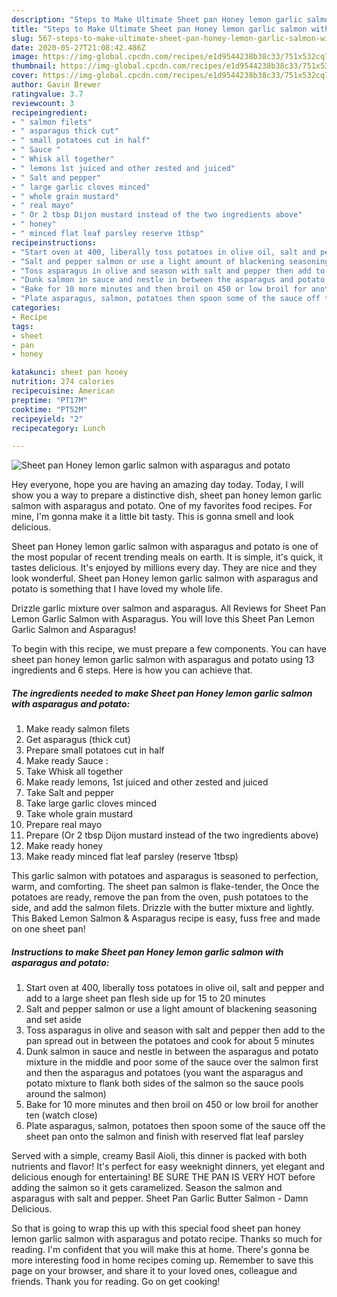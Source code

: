 ```yaml
---
description: "Steps to Make Ultimate Sheet pan Honey lemon garlic salmon with asparagus and potato"
title: "Steps to Make Ultimate Sheet pan Honey lemon garlic salmon with asparagus and potato"
slug: 567-steps-to-make-ultimate-sheet-pan-honey-lemon-garlic-salmon-with-asparagus-and-potato
date: 2020-05-27T21:08:42.486Z
image: https://img-global.cpcdn.com/recipes/e1d9544238b38c33/751x532cq70/sheet-pan-honey-lemon-garlic-salmon-with-asparagus-and-potato-recipe-main-photo.jpg
thumbnail: https://img-global.cpcdn.com/recipes/e1d9544238b38c33/751x532cq70/sheet-pan-honey-lemon-garlic-salmon-with-asparagus-and-potato-recipe-main-photo.jpg
cover: https://img-global.cpcdn.com/recipes/e1d9544238b38c33/751x532cq70/sheet-pan-honey-lemon-garlic-salmon-with-asparagus-and-potato-recipe-main-photo.jpg
author: Gavin Brewer
ratingvalue: 3.7
reviewcount: 3
recipeingredient:
- " salmon filets"
- " asparagus thick cut"
- " small potatoes cut in half"
- " Sauce "
- " Whisk all together"
- " lemons 1st juiced and other zested and juiced"
- " Salt and pepper"
- " large garlic cloves minced"
- " whole grain mustard"
- " real mayo"
- " Or 2 tbsp Dijon mustard instead of the two ingredients above"
- " honey"
- " minced flat leaf parsley reserve 1tbsp"
recipeinstructions:
- "Start oven at 400, liberally toss potatoes in olive oil, salt and pepper and add to a large sheet pan flesh side up for 15 to 20 minutes"
- "Salt and pepper salmon or use a light amount of blackening seasoning and set aside"
- "Toss asparagus in olive and season with salt and pepper then add to the pan spread out in between the potatoes and cook for about 5 minutes"
- "Dunk salmon in sauce and nestle in between the asparagus and potato mixture in the middle and poor some of the sauce over the salmon first and then the asparagus and potatoes (you want the asparagus and potato mixture to flank both sides of the salmon so the sauce pools around the salmon)"
- "Bake for 10 more minutes and then broil on 450 or low broil for another ten (watch close)"
- "Plate asparagus, salmon, potatoes then spoon some of the sauce off the sheet pan onto the salmon and finish with reserved flat leaf parsley"
categories:
- Recipe
tags:
- sheet
- pan
- honey

katakunci: sheet pan honey 
nutrition: 274 calories
recipecuisine: American
preptime: "PT17M"
cooktime: "PT52M"
recipeyield: "2"
recipecategory: Lunch

---
```



![Sheet pan Honey lemon garlic salmon with asparagus and potato](https://img-global.cpcdn.com/recipes/e1d9544238b38c33/751x532cq70/sheet-pan-honey-lemon-garlic-salmon-with-asparagus-and-potato-recipe-main-photo.jpg)

Hey everyone, hope you are having an amazing day today. Today, I will show you a way to prepare a distinctive dish, sheet pan honey lemon garlic salmon with asparagus and potato. One of my favorites food recipes. For mine, I'm gonna make it a little bit tasty. This is gonna smell and look delicious.

Sheet pan Honey lemon garlic salmon with asparagus and potato is one of the most popular of recent trending meals on earth. It is simple, it's quick, it tastes delicious. It's enjoyed by millions every day. They are nice and they look wonderful. Sheet pan Honey lemon garlic salmon with asparagus and potato is something that I have loved my whole life.

Drizzle garlic mixture over salmon and asparagus. All Reviews for Sheet Pan Lemon Garlic Salmon with Asparagus. You will love this Sheet Pan Lemon Garlic Salmon and Asparagus!


To begin with this recipe, we must prepare a few components. You can have sheet pan honey lemon garlic salmon with asparagus and potato using 13 ingredients and 6 steps. Here is how you can achieve that.

<!--inarticleads1-->

##### The ingredients needed to make Sheet pan Honey lemon garlic salmon with asparagus and potato:

1. Make ready  salmon filets
1. Get  asparagus (thick cut)
1. Prepare  small potatoes cut in half
1. Make ready  Sauce :
1. Take  Whisk all together
1. Make ready  lemons, 1st juiced and other zested and juiced
1. Take  Salt and pepper
1. Take  large garlic cloves minced
1. Take  whole grain mustard
1. Prepare  real mayo
1. Prepare  (Or 2 tbsp Dijon mustard instead of the two ingredients above)
1. Make ready  honey
1. Make ready  minced flat leaf parsley (reserve 1tbsp)


This garlic salmon with potatoes and asparagus is seasoned to perfection, warm, and comforting. The sheet pan salmon is flake-tender, the Once the potatoes are ready, remove the pan from the oven, push potatoes to the side, and add the salmon filets. Drizzle with the butter mixture and lightly. This Baked Lemon Salmon &amp; Asparagus recipe is easy, fuss free and made on one sheet pan! 

<!--inarticleads2-->

##### Instructions to make Sheet pan Honey lemon garlic salmon with asparagus and potato:

1. Start oven at 400, liberally toss potatoes in olive oil, salt and pepper and add to a large sheet pan flesh side up for 15 to 20 minutes
1. Salt and pepper salmon or use a light amount of blackening seasoning and set aside
1. Toss asparagus in olive and season with salt and pepper then add to the pan spread out in between the potatoes and cook for about 5 minutes
1. Dunk salmon in sauce and nestle in between the asparagus and potato mixture in the middle and poor some of the sauce over the salmon first and then the asparagus and potatoes (you want the asparagus and potato mixture to flank both sides of the salmon so the sauce pools around the salmon)
1. Bake for 10 more minutes and then broil on 450 or low broil for another ten (watch close)
1. Plate asparagus, salmon, potatoes then spoon some of the sauce off the sheet pan onto the salmon and finish with reserved flat leaf parsley


Served with a simple, creamy Basil Aioli, this dinner is packed with both nutrients and flavor! It&#39;s perfect for easy weeknight dinners, yet elegant and delicious enough for entertaining! BE SURE THE PAN IS VERY HOT before adding the salmon so it gets caramelized. Season the salmon and asparagus with salt and pepper. Sheet Pan Garlic Butter Salmon - Damn Delicious. 

So that is going to wrap this up with this special food sheet pan honey lemon garlic salmon with asparagus and potato recipe. Thanks so much for reading. I'm confident that you will make this at home. There's gonna be more interesting food in home recipes coming up. Remember to save this page on your browser, and share it to your loved ones, colleague and friends. Thank you for reading. Go on get cooking!
